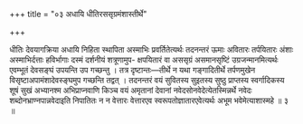 +++
title = "०३ अधायि धीतिरससृग्रमंशास्तीर्थे"

+++

धीतिः देवयागक्रिया अधायि निहिता स्थापिता अस्माभिः प्रवर्तितेत्यर्थः तदनन्तरं ऊमाः अवितारः तर्पयितारः अंशाः अस्माभिर्दत्ताः हविर्भागाः दस्मं दर्शनीयं शत्रूणामुप- क्षपयितारं वा अससृग्रं असमानसृष्टिं उग्रजन्मानमित्यर्थः एवम्भूतं देवसङ्घं उपयन्ति उप गच्छन्तु । तत्र दृष्टान्तः—तीर्थे न यथा गङ्गादितीर्थे तर्पणमुखेन विसृष्टाअपामंशादेवस्ङ्घमुप गच्छन्ति तद्वत् । तदनन्तरं वयं सुवितस्य सुइतस्य सुष्ठु प्राप्तस्य स्वर्गादिकस्य शूषं सुखं अभ्यानश्म अभिप्राप्नवाणि किञ्च वयं अमृतानां देवानां नवेदसोनवेदेत्येतस्मिन्नर्थे नवेदः शब्दोनभ्राण्नपान्नवेदाइति निपातितः न न वेत्तारः वेत्तारएव स्वरूपतोज्ञातारएवेत्यर्थः अभूम भवेमेत्याशास्महे ॥ ३ ॥